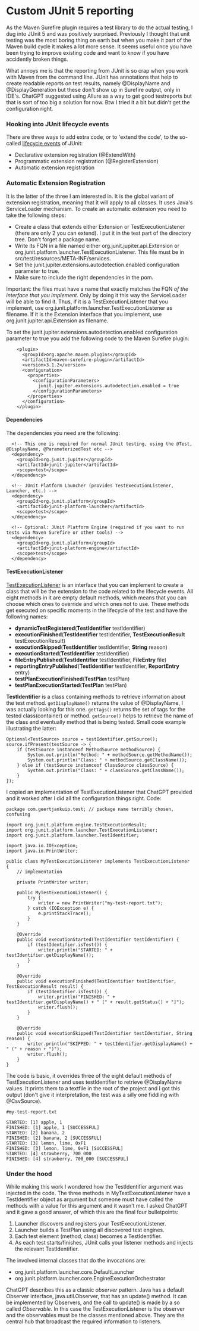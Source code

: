# Custom JUnit 5 reporting

As the Maven Surefire plugin requires a test library to do the actual testing, I dug into JUnit 5 and was positively surprised. Previously I thought that unit testing was the most boring thing on earth but when you make it part of the Maven build cycle it makes a lot more sense. It seems useful once you have been trying to improve existing code and want to know if you have accidently broken things. 

What annoys me is that the reporting from JUnit is so crap when you work with Maven from the command line. JUnit has annotations that help to create readable reports on test results, namely @DisplayName and @DisplayGeneration but these don't show up in Surefire output, only in IDE's. ChatGPT suggested using Allure as a way to get good testreports but that is sort of too big a solution for now. Btw I tried it a bit but didn't get the configuration right. 

### Hooking into JUnit lifecycle events

There are three ways to add extra code, or to 'extend the code', to the so-called [lifecycle events]() of JUnit:

- Declarative extension registration (@ExtendWith)
- Programmatic extension registration (@RegisterExtension)
- Automatic extension registration

### Automatic Extension Registration

It is the latter of the three I am interested in. It is the global variant of extension registration, meaning that it will apply to all classes. It uses Java's ServiceLoader mechanism. To create an automatic extension you need to take the following steps:

- Create a class that extends either Extension or TestExecutionListener (there are only 2 you can extend). I put it in the test part of the directory tree. Don't forget a package name. 
- Write its FQN in a file named either org.junit.jupiter.api.Extension or org.junit.platform.launcher.TestExecutionListener. This file must be in src/test/resources/META-INF/services.
- Set the junit.jupiter.extensions.autodetection.enabled configuration parameter to true.
- Make sure to include the right dependencies in the pom.

Important: the files must have a name that exactly matches the FQN _of the interface that you implement_. Only by doing it this way the ServiceLoader will be able to find it. Thus, if it is a TestExecutionListener that you implement, use org.junit.platform.launcher.TestExecutionListener as filename. If it is the Extension interface that you implement, use org.junit.jupiter.api.Extension as filename.

To set the junit.jupiter.extensions.autodetection.enabled configuration parameter to true you add the following code to the Maven Surefire plugin:

```
    <plugin>
      <groupId>org.apache.maven.plugins</groupId>
      <artifactId>maven-surefire-plugin</artifactId>
      <version>3.1.2</version>
      <configuration>
        <properties>
          <configurationParameters>
            junit.jupiter.extensions.autodetection.enabled = true
          </configurationParameters>
        </properties>
      </configuration>			  
    </plugin>
```
#### Dependencies

The dependencies you need are the following:

```
  <!-- This one is required for normal JUnit testing, using the @Test, @DisplayName, @ParameterizedTest etc -->
  <dependency>
    <groupId>org.junit.jupiter</groupId>
    <artifactId>junit-jupiter</artifactId>	
    <scope>test</scope>
  </dependency>	

  <!-- JUnit Platform Launcher (provides TestExecutionListener, Launcher, etc.) -->
  <dependency>
    <groupId>org.junit.platform</groupId>
    <artifactId>junit-platform-launcher</artifactId>
    <scope>test</scope>
  </dependency>

  <!-- Optional: JUnit Platform Engine (required if you want to run tests via Maven Surefire or other tools) -->
  <dependency>
    <groupId>org.junit.platform</groupId>
    <artifactId>junit-platform-engine</artifactId>
    <scope>test</scope>
  </dependency>
```

#### TestExecutionListener

[TestExecutionListener](https://junit.org/junit5/docs/current/api/org.junit.platform.launcher/org/junit/platform/launcher/TestExecutionListener.html) is an interface that you can implement to create a class that will be the extension to the code related to the lifecycle events. All eight methods in it are empty default methods, which means that you can choose which ones to override and which ones not to use. These methods get executed on specific moments in the lifecycle of the test and have the following names:

- **dynamicTestRegistered**(**TestIdentifier** testIdentifier)
- **executionFinished**(**TestIdentifier** testIdentifier, **TestExecutionResult** testExecutionResult)
- **executionSkipped**(**TestIdentifier** testIdentifier, **String** reason)
- **executionStarted**(**TestIdentifier** testIdentifier)
- **fileEntryPublished**(**TestIdentifier** testIdentifier, **FileEntry** file)
- **reportingEntryPublished**(**TestIdentifier** testIdentifier, **ReportEntry** entry)
- **testPlanExecutionFinished**(**TestPlan** testPlan)
- **testPlanExecutionStarted**(**TestPlan** testPlan)

**TestIdentifier** is a class containing methods to retrieve information about the test method. ```getDisplayName()``` returns the value of @DisplayName, I was actually looking for this one. ```getTags()``` returns the set of tags for the tested class(container) or method. ```getSource()``` helps to retrieve the name of the class and eventually method that is being tested. Small code example illustrating the latter:

```
Optional<TestSource> source = testIdentifier.getSource();
source.ifPresent(testSource -> {
    if (testSource instanceof MethodSource methodSource) {
        System.out.println("Method: " + methodSource.getMethodName());
        System.out.println("Class: " + methodSource.getClassName());
    } else if (testSource instanceof ClassSource classSource) {
        System.out.println("Class: " + classSource.getClassName());
    }
});
```

I copied an implementation of TestExecutionListener that ChatGPT provided and it worked after I did all the configuration things right. Code:

```
package com.geertjankuip.test; // package name terribly chosen, confusing

import org.junit.platform.engine.TestExecutionResult;
import org.junit.platform.launcher.TestExecutionListener;
import org.junit.platform.launcher.TestIdentifier;

import java.io.IOException;
import java.io.PrintWriter;

public class MyTestExecutionListener implements TestExecutionListener {
    // implementation
	 
    private PrintWriter writer;

    public MyTestExecutionListener() {
        try {
            writer = new PrintWriter("my-test-report.txt");
        } catch (IOException e) {
            e.printStackTrace();
        }
    }

    @Override
    public void executionStarted(TestIdentifier testIdentifier) {
        if (testIdentifier.isTest()) {
            writer.println("STARTED: " + testIdentifier.getDisplayName());
        }
    }

    @Override
    public void executionFinished(TestIdentifier testIdentifier, TestExecutionResult result) {
        if (testIdentifier.isTest()) {
            writer.println("FINISHED: " + testIdentifier.getDisplayName() + " [" + result.getStatus() + "]");
            writer.flush();
        }
    }

    @Override
    public void executionSkipped(TestIdentifier testIdentifier, String reason) {
        writer.println("SKIPPED: " + testIdentifier.getDisplayName() + " (" + reason + ")");
        writer.flush();
    }	 
}
```

The code is basic, it overrides three of the eight default methods of TestExecutionListener and uses testIdentifier to retrieve @DisplayName values. It prints them to a textfile in the root of the project and I got this output (don't give it interpretation, the test was a silly one fiddling with @CsvSource).

```
#my-test-report.txt

STARTED: [1] apple, 1
FINISHED: [1] apple, 1 [SUCCESSFUL]
STARTED: [2] banana, 2
FINISHED: [2] banana, 2 [SUCCESSFUL]
STARTED: [3] lemon, lime, 0xF1
FINISHED: [3] lemon, lime, 0xF1 [SUCCESSFUL]
STARTED: [4] strawberry, 700_000
FINISHED: [4] strawberry, 700_000 [SUCCESSFUL]
```

### Under the hood

While making this work I wondered how the TestIdentifier argument was injected in the code. The three methods in MyTestExecutionListener have a TestIdentifier object as argument but someone must have called the methods with a value for this argument and it wasn't me. I asked ChatGPT and it gave a good answer, of which this are the final four bulletpoints:

1.	Launcher discovers and registers your TestExecutionListener.
2.	Launcher builds a TestPlan using all discovered test engines.
3.	Each test element (method, class) becomes a TestIdentifier.
4.	As each test starts/finishes, JUnit calls your listener methods and injects the relevant TestIdentifier.

The involved internal classes that do the invocations are:

- org.junit.platform.launcher.core.DefaultLauncher
- org.junit.platform.launcher.core.EngineExecutionOrchestrator
 
ChatGPT describes this as a classic _observer_ pattern. Java has a default Observer interface, java.util.Observer, that has an update() method. It can be implemented by Observers, and the call to update() is made by a so called _Observable_. 
In this case the TestExecutionListener is the observer and the observables must be the classes mentioned above. They are the central hub that broadcast the required information to listeners. 


